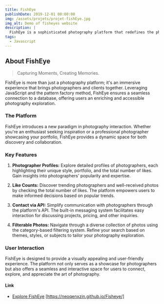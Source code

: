 ```yaml
---
title: FishEye
publishDate: 2019-12-01 00:00:00
img: /assets/projets/projet-fishEye.jpg
img_alt: Demo of fisheyes website
description: |
  FishEye is a sophisticated photography platform that redefines the photographer-client interaction. Crafted with JavaScript and employing the pattern factory method, this accessible platform seamlessly connects to a database, providing users with an immersive experience.
tags:
  - Javascript
---
```


## About FishEye

> Capturing Moments, Creating Memories.

FishEye is more than just a photography platform; it's an immersive experience that brings photographers and clients together. Leveraging JavaScript and the pattern factory method, FishEye ensures a seamless connection to a database, offering users an enriching and accessible photography exploration.

### The Platform

FishEye introduces a new paradigm in photography interaction. Whether you're an enthusiast seeking inspiration or a professional photographer showcasing your portfolio, FishEye provides a dynamic space for both discovery and collaboration.

### Key Features

1. **Photographer Profiles:** Explore detailed profiles of photographers, each highlighting their unique style, portfolio, and the total number of likes. Gain insights into photographers' popularity and expertise.

2. **Like Counts:** Discover trending photographers and well-received photos by checking the total number of likes. The platform empowers users to make informed decisions based on popular trends.

3. **Contact via API:** Simplify communication with photographers through the platform's API. The built-in messaging system facilitates easy interaction for discussing projects, pricing, and other inquiries.

4. **Filterable Photos:** Navigate through a diverse collection of photos using the category-based filtering system. Refine your search based on themes, styles, or subjects to tailor your photography exploration.

### User Interaction

FishEye is designed to provide a visually appealing and user-friendly experience. The platform not only serves as a showcase for photographers but also offers a seamless and interactive space for users to connect, explore, and appreciate the art of photography.

#### Link

- [Explore FishEye](#) [https://neoqenxzin.github.io/Fisheye/]
